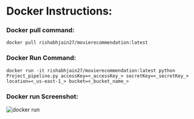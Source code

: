 # Docker Instructions:

### Docker pull command:  
```
docker pull rishabhjain27/movierecommendation:latest
```

### Docker Run Command: 
```
docker run -it rishabhjain27/movierecommendation:latest python Project_pipeline.py accessKey=<_accessKey_> secretKey=<_secretKey_> location=<_us-east-1_> bucket=<_bucket_name_>
```

### Docker run Screenshot:
![docker run](https://github.com/lalwanigunjan/Advances-in-Data-Sciences/blob/master/Final-Project/Docker/docker_proj.png)
